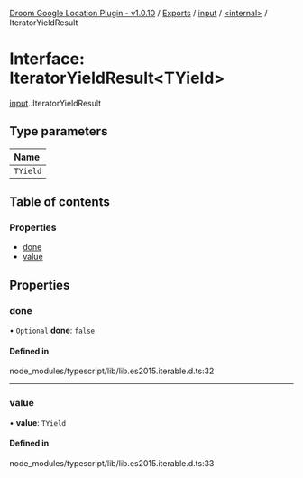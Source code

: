 [Droom Google Location Plugin - v1.0.10](../README.md) / [Exports](../modules.md) / [input](../modules/input.md) / [<internal\>](../modules/input._internal_.md) / IteratorYieldResult

# Interface: IteratorYieldResult<TYield\>

[input](../modules/input.md).[<internal>](../modules/input._internal_.md).IteratorYieldResult

## Type parameters

| Name |
| :------ |
| `TYield` |

## Table of contents

### Properties

- [done](input._internal_.IteratorYieldResult.md#done)
- [value](input._internal_.IteratorYieldResult.md#value)

## Properties

### done

• `Optional` **done**: ``false``

#### Defined in

node_modules/typescript/lib/lib.es2015.iterable.d.ts:32

___

### value

• **value**: `TYield`

#### Defined in

node_modules/typescript/lib/lib.es2015.iterable.d.ts:33
